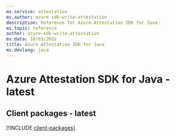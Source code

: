 ```yaml
---
ms.service: attestation
ms.author: azure-sdk-write-attestation
description: Reference for Azure Attestation SDK for Java
ms.topic: reference
author: azure-sdk-write-attestation
ms.data: 10/03/2022
title: Azure Attestation SDK for Java
ms.devlang: java
---
```

# Azure Attestation SDK for Java - latest

## Client packages - latest
[!INCLUDE [client-packages](attestation-client-index.md)]